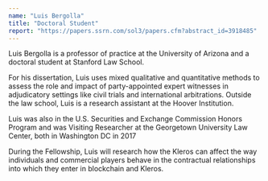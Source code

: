 ```yaml
---
name: "Luis Bergolla"
title: "Doctoral Student"
report: "https://papers.ssrn.com/sol3/papers.cfm?abstract_id=3918485"
---
```


Luis Bergolla is a professor of practice at the University of Arizona and a doctoral student at Stanford Law School.

For his dissertation, Luis uses mixed qualitative and quantitative methods to assess the role and impact of party-appointed expert witnesses in adjudicatory settings like civil trials and international arbitrations. Outside the law school, Luis is a research assistant at the Hoover Institution.

Luis was also in the U.S. Securities and Exchange Commission Honors Program and was Visiting Researcher at the Georgetown University Law Center, both in Washington DC in 2017

During the Fellowship, Luis will research how the Kleros can affect the way individuals and commercial players behave in the contractual relationships into which they enter in blockchain and Kleros.
